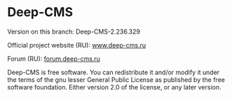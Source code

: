 Deep-CMS
========

Version on this branch: Deep-CMS-2.236.329


Official project website (RU): <a href="http://www.deep-cms.ru/">www.deep-cms.ru</a>

Forum (RU): <a href="http://forum.deep-cms.ru/">forum.deep-cms.ru</a>


Deep-CMS is free software. You can redistribute it and/or modify it under
the terms of the gnu lesser General Public License as published by the free
software foundation. Either version 2.0 of the license, or any later version.
